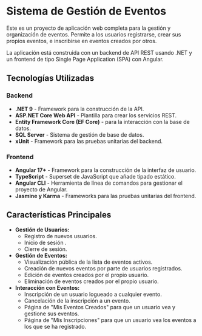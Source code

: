 # Sistema de Gestión de Eventos

Este es un proyecto de aplicación web completa para la gestión y organización de eventos. Permite a los usuarios registrarse, crear sus propios eventos, e inscribirse en eventos creados por otros.

La aplicación está construida con un backend de API REST usando .NET y un frontend de tipo Single Page Application (SPA) con Angular.

## Tecnologías Utilizadas

### Backend
* **.NET 9** - Framework para la construcción de la API.
* **ASP.NET Core Web API** - Plantilla para crear los servicios REST.
* **Entity Framework Core (EF Core)** - para la interacción con la base de datos.
* **SQL Server** - Sistema de gestión de base de datos.
* **xUnit** - Framework para las pruebas unitarias del backend.

### Frontend
* **Angular 17+** - Framework para la construcción de la interfaz de usuario.
* **TypeScript** - Superset de JavaScript que añade tipado estático.
* **Angular CLI** - Herramienta de línea de comandos para gestionar el proyecto de Angular.
* **Jasmine y Karma** - Frameworks para las pruebas unitarias del frontend.

## Características Principales

* **Gestión de Usuarios:**
    * Registro de nuevos usuarios.
    * Inicio de sesión .
    * Cierre de sesión.
* **Gestión de Eventos:**
    * Visualización pública de la lista de eventos activos.
    * Creación de nuevos eventos por parte de usuarios registrados.
    * Edición de eventos creados por el propio usuario.
    * Eliminación de eventos creados por el propio usuario.
* **Interacción con Eventos:**
    * Inscripción de un usuario logueado a cualquier evento.
    * Cancelación de la inscripción a un evento.
    * Página de "Mis Eventos Creados" para que un usuario vea y gestione sus eventos.
    * Página de "Mis Inscripciones" para que un usuario vea los eventos a los que se ha registrado.
